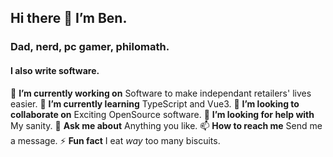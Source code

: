 ## Hi there 👋 I’m Ben.
### Dad, nerd, pc gamer, philomath.
#### I also write software.

🔭 **I’m currently working on** Software to make independant retailers' lives easier.
🌱 **I’m currently learning** TypeScript and Vue3.
👯 **I’m looking to collaborate on** Exciting OpenSource software.
🤔 **I’m looking for help with** My sanity.
💬 **Ask me about** Anything you like.
📫 **How to reach me** Send me a message.
⚡ **Fun fact** I eat *way* too many biscuits.
